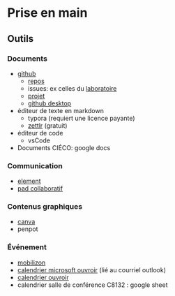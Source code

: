 

# Prise en main



## Outils

### Documents

- [github](github.com/)
  - [repos](https://github.com/ouvroir)
  - issues: ex celles du [laboratoire](https://github.com/ouvroir/labouvroir/issues)
  - [projet](https://github.com/orgs/ouvroir/projects/1)
  - [github desktop](https://desktop.github.com/) 
- éditeur de texte en markdown
  - typora (requiert une licence payante)
  - [zettlr](https://www.zettlr.com/) (gratuit)
- éditeur de code
  - vsCode
- Documents CIÉCO: google docs

### Communication

- [element](element.io/)
- [pad collaboratif](https://demo.hedgedoc.org/vMcWp0nwRe-XJGhdmpeC8w?edit#)

### Contenus graphiques

- [canva](canva.com/) 
- penpot

### Événement

- [mobilizon](https://mobilizon.fr/@ouvroir_lab)
- [calendrier microsoft ouvroir](https://outlook.office365.com/owa/calendar/00612925e3e44352a2fecda3cc840ee0@umontreal.ca/c2e6e5f6a7264c3b99fb9f6ef3f69b617923860242817213963/calendar.ics) (lié au courriel outlook)
- [calendrier ouvroir](https://github.com/ouvroir/labouvroir/blob/main/calendrier.md)
- calendrier salle de conférence C8132 : google sheet